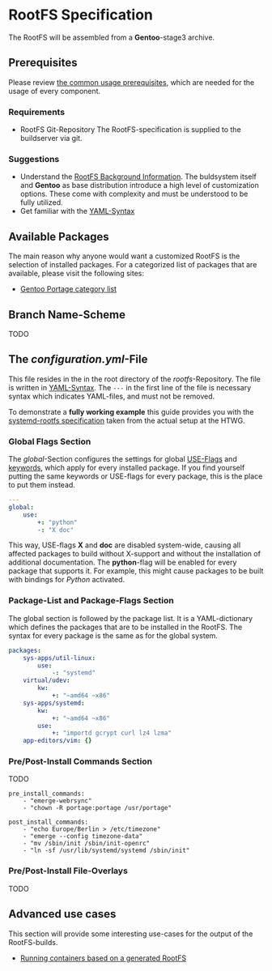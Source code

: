 # RootFS Specification
The RootFS will be assembled from a **Gentoo**-stage3 archive.

## Prerequisites
Please review [the common usage prerequisites](usage.md#Prerequisites), which
are needed for the usage of every component.

### Requirements
* RootFS Git-Repository
  The RootFS-specification is supplied to the buildserver via git.

### Suggestions
* Understand the [RootFS Background Information](../background/rootfs.md). The
  buldsystem itself and **Gentoo** as base distribution introduce a high level
  of customization options. These come with complexity and must be
  understood to be fully utilized.
* Get familiar with the [YAML-Syntax](http://yaml.org/)

## Available Packages
The main reason why anyone would want a customized RootFS is the selection of
installed packages. For a categorized list of packages that are available, 
please visit the following sites:

* [Gentoo Portage category list](http://packages.gentoo.org/categories/)

## Branch Name-Scheme
TODO


## The ***configuration.yml***-File
This file resides in the in the root directory of the 
*rootfs*-Repository. The file is written in [YAML-Syntax](http://yaml.org/). The
`---` in the first line of the file is necessary syntax which indicates
YAML-files, and must not be removed.

To demonstrate a **fully working example** this guide provides you with the
[systemd-rootfs specification](usage/rootfs/examples/systemd/configuration.yml)
taken from the actual setup at the HTWG.

### Global Flags Section
The *global*-Section configures the settings for global
[USE-Flags](../background/common/terminology.md#USE-flags) and 
[keywords](../background/common/terminology.md#keywords), which apply for every
installed package. If you find yourself putting the same keywords or USE-flags
for every package, this is the place to put them instead. 

```yaml
---
global:
    use:
        +: "python"
        -: "X doc"
```
This way, USE-flags **X** and **doc** are disabled system-wide, causing all affected
packages to build without X-support and without the installation of additional
documentation. The **python**-flag will be enabled for every package that supports
it. For example, this might cause packages to be built with bindings for
*Python* activated.


### Package-List and Package-Flags Section
The global section is followed by the package list. It is a YAML-dictionary
which defines the packages that are to be installed in the RootFS. The syntax
for every package is the same as for the global system.
```yaml
packages:
    sys-apps/util-linux:
        use:
            -: "systemd"
    virtual/udev:
        kw:
            +: "~amd64 ~x86"
    sys-apps/systemd:
        kw:
            +: "~amd64 ~x86"
        use: 
            +: "importd gcrypt curl lz4 lzma"
    app-editors/vim: {}
```

### Pre/Post-Install Commands Section
TODO
```
pre_install_commands:
    - "emerge-webrsync"
    - "chown -R portage:portage /usr/portage"

post_install_commands:
    - "echo Europe/Berlin > /etc/timezone"
    - "emerge --config timezone-data"
    - "mv /sbin/init /sbin/init-openrc"
    - "ln -sf /usr/lib/systemd/systemd /sbin/init"
```

### Pre/Post-Install File-Overlays
TODO

## Advanced use cases
This section will provide some interesting use-cases for the output of the
RootFS-builds.

* [Running containers based on a generated RootFS](rootfs/advanced/run-containers.md)
